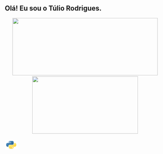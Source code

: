 ## Olá! Eu sou o Túlio Rodrigues.
<div align="center">
  <a href="https://github.com/tuliorav">
  <img height="180em" width="456.91" src="https://github-readme-stats.vercel.app/api?username=tuliorav&show_icons=true&theme=dark&include_all_commits=true&count_private=true"/>   
  <img height="180em" width="331.58" src="https://github-readme-stats.vercel.app/api/top-langs/?username=tuliorav&layout=compact&langs_count=7&theme=dark"/>
</div>
  
 </div>
<div style="display: inline_block"><br>
  <img align="center" alt="Rafa-Python" height="30" width="40" src="https://raw.githubusercontent.com/devicons/devicon/master/icons/python/python-original.svg">
</div>
  
  
